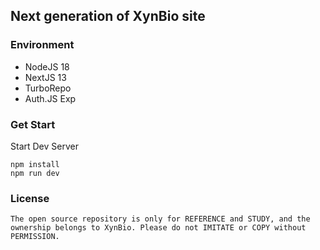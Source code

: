 ## Next generation of XynBio site

### Environment

- NodeJS 18
- NextJS 13
- TurboRepo
- Auth.JS Exp

### Get Start

Start Dev Server

```shell
npm install
npm run dev
```

### License

`The open source repository is only for REFERENCE and STUDY, and the ownership belongs to XynBio. Please do not IMITATE or COPY without PERMISSION.`